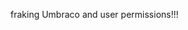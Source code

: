 <!--
id: 242228972
link: http://kevinisom.info/post/242228972/fraking-umbraco-and-user-permissions
slug: fraking-umbraco-and-user-permissions
date: Fri Nov 13 2009 17:52:20 GMT+1300 (NZDT)
raw: {"blog_name":"kevinisom","id":242228972,"post_url":"http://kevinisom.info/post/242228972/fraking-umbraco-and-user-permissions","slug":"fraking-umbraco-and-user-permissions","type":"text","date":"2009-11-13 04:52:20 GMT","timestamp":1258087940,"state":"published","format":"html","reblog_key":"BFaBssW1","tags":[],"short_url":"http://tmblr.co/Zw68YyES1xi","highlighted":[],"feed_item":"http://twitter.com/kev_nz/statuses/5671218455","from_feed_id":"650289","note_count":0,"title":null,"body":"<p>fraking Umbraco and user permissions!!!</p>"}
publish: 2009-11-013
tags: 
title: null
-->


fraking Umbraco and user permissions!!!


